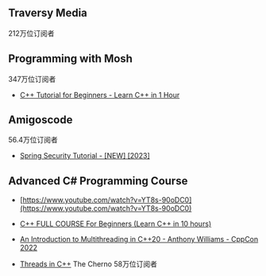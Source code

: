 
## Traversy Media
212万位订阅者


## Programming with Mosh
347万位订阅者
- [C++ Tutorial for Beginners - Learn C++ in 1 Hour](https://www.youtube.com/watch?v=ZzaPdXTrSb8)



## Amigoscode
56.4万位订阅者
- [Spring Security Tutorial - [NEW] [2023]](https://www.youtube.com/watch?v=b9O9NI-RJ3o)


## Advanced C# Programming Course
- [https://www.youtube.com/watch?v=YT8s-90oDC0](https://www.youtube.com/watch?v=YT8s-90oDC0)
- [C++ FULL COURSE For Beginners (Learn C++ in 10 hours)](https://www.youtube.com/watch?v=GQp1zzTwrIg
)
- [An Introduction to Multithreading in C++20 - Anthony Williams - CppCon 2022](https://www.youtube.com/watch?v=A7sVFJLJM-A)

- [Threads in C++](https://www.youtube.com/watch?v=wXBcwHwIt_I)
The Cherno
58万位订阅者
